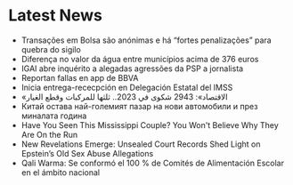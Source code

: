 # Latest News
-  Transações em Bolsa são anónimas e há “fortes penalizações” para quebra do sigilo
-  Diferença no valor da água entre municípios acima de 376 euros
-  IGAI abre inquérito a alegadas agressões da PSP a jornalista
-  Reportan fallas en app de BBVA
-  Inicia entrega-rececpción en Delegación Estatal del IMSS
-  «الاقتصاد»: 2943 شكوى في 2023.. ثلثها للمركبات وقطع الغيار
-  Китай остава най-големият пазар на нови автомобили и през миналата година
-  Have You Seen This Mississippi Couple? You Won't Believe Why They Are On the Run
-  New Revelations Emerge: Unsealed Court Records Shed Light on Epstein’s Old Sex Abuse Allegations
-  Qali Warma: Se conformó el 100 % de Comités de Alimentación Escolar en el ámbito nacional
